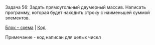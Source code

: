 Задача 56: Задать прямоугольный двумерный массив. Написать программу, которая будет находить строку с наименьшей суммой элементов.  

[Блок – схема](alg.drawio.png) | [Код](Program.cs)

Примечание - код написан для целых чисел
